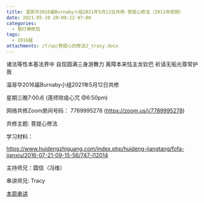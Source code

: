 ```yaml
---
title: 温哥华2016届Burnaby小组2021年5月12日共修-菩提心修法（2012年视频）
date: 2021-05-10 20:09:12-07:00
categories:
  - 慧灯禅修班
tags:
  - 2016届
attachments: /f/up/菩提心的修法2_tracy.docx
---
```

诸法等性本基法界中 自现圆满三身游舞力 离障本来怙主龙钦巴 祈请无垢光尊常护我

温哥华2016届Burnaby小组2021年5月12日共修 

星期三晚7:00点 (莲师除疫心咒 @6:50pm)

网络共修Zoom房间号码： 7789995278 (<https://zoom.us/j/7789995278>)

共修主题: 菩提心修法

学习材料：

<https://www.huidengzhiguang.com/index.php/huideng-jiangtang/fofa-jianxiu/2016-07-21-09-15-56/747-l12014>



主持师兄：圆信（冯维）

串讲师兄: Tracy

[本周串讲](https://s3.ca-central-1.wasabisys.com/hddata/f.huidengchanxiu.net/hdv/f/up/菩提心的修法2_tracy.docx)
